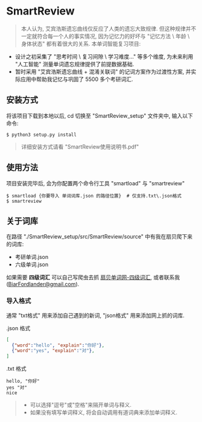 # SmartReview
> 本人认为, 艾宾浩斯遗忘曲线仅反应了人类的遗忘大致规律. 但这种规律并不一定就符合每一个人的事实情况, 
> 因为记忆力的好坏与 "记忆方法 \ 年龄 \ 身体状态" 都有着很大的关系.
本单词智能复习项目:
- 设计之初采集了 "思考时间 \ 复习间隙 \ 学习难度..." 等多个维度, 为未来利用 "人工智能" 测量单词遗忘规律提供了前提数据基础.
- 暂时采用 "艾宾浩斯遗忘曲线 + 混淆关联词" 的记词方案作为过渡性方案, 并实际应用中帮助我记忆与巩固了 5500 多个考研词汇.


## 安装方式
将该项目下载到本地以后, cd 切换至 "SmartReview_setup" 文件夹中, 输入以下命令:
```Shell
$ python3 setup.py install
```
> 详细安装方式请看 "SmartReview使用说明书.pdf"


## 使用方法
项目安装完毕后, 会为你配置两个命令行工具 "smartload" 与 "smartreview"
```Shell
$ smartload {你要导入 单词词库.json 的路径位置}  # 仅支持.txt\.json格式
$ smartreview
```

## 关于词库
在路径 "./SmartReview_setup/src/SmartReview/source" 中有我在扇贝爬下来的词库:
* 考研单词.json
* 六级单词.json

如果需要 __四级词汇__ 可以自己写爬虫去抓 [扇贝单词网-四级词汇](https://www.shanbay.com/wordbook/175219/), 或者联系我(BiarFordlander@gmail.com). 

### 导入格式
通常 "txt格式" 用来添加自己遇到的新词, "json格式" 用来添加网上抓的词库.

.json 格式
```json
[
  {"word":"hello", "explain":"你好"},
  {"word":"yes", "explain":"对"},
]
```

.txt 格式
```
hello, "你好"
yes "对"
nice
```
> - 可以选择"逗号"或"空格"来隔开单词与释义.
> - 如果没有填写单词释义, 将会自动调用有道词典来添加单词释义.

